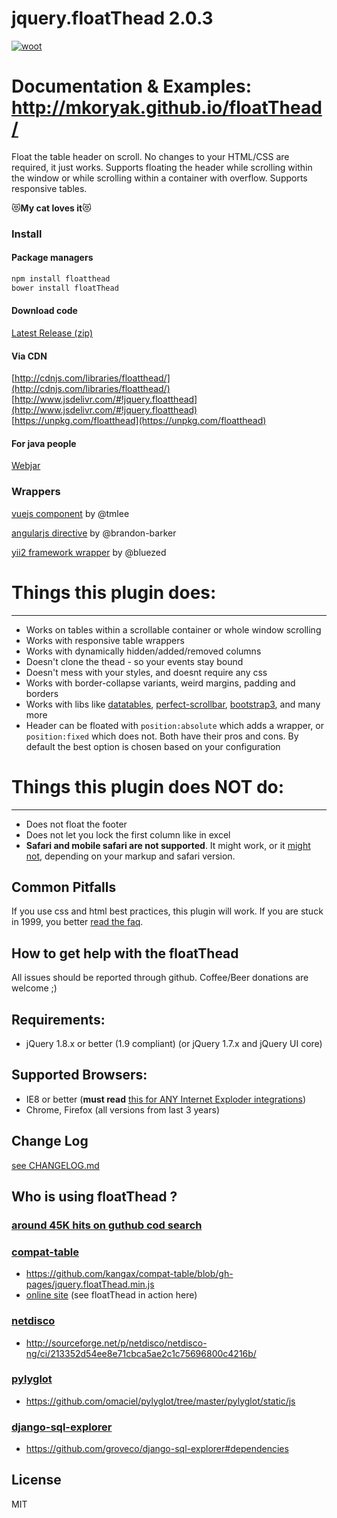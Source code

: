 jquery.floatThead 2.0.3
=================
[![woot](http://giant.gfycat.com/AnyGloriousAlpaca.gif "or just click")](http://mkoryak.github.io/floatThead/)

# Documentation & Examples: http://mkoryak.github.io/floatThead/

Float the table header on scroll. No changes to your HTML/CSS are required, it just works.
Supports floating the header while scrolling within the window or while scrolling within a container with overflow.
Supports responsive tables.


:heart_eyes_cat:**My cat loves it**:heart_eyes_cat:


### Install

#### Package managers
```bash
npm install floatthead
bower install floatThead
```
#### Download code
[Latest Release (zip)](https://github.com/mkoryak/floatThead/archive/2.0.3.zip)

#### Via CDN
[http://cdnjs.com/libraries/floatthead/](http://cdnjs.com/libraries/floatthead/)
[http://www.jsdelivr.com/#!jquery.floatthead](http://www.jsdelivr.com/#!jquery.floatthead)
[https://unpkg.com/floatthead](https://unpkg.com/floatthead)

#### For java people
[Webjar](https://github.com/webjars/floatThead)

### Wrappers
[vuejs component](https://github.com/tmlee/vue-floatThead) by @tmlee

[angularjs directive](https://github.com/brandon-barker/angular-floatThead) by @brandon-barker

[yii2 framework wrapper](https://github.com/bluezed/yii2-floatThead) by @bluezed

# Things this plugin does:
---------
-   Works on tables within a scrollable container or whole window scrolling
-   Works with responsive table wrappers
-   Works with dynamically hidden/added/removed columns
-   Doesn't clone the thead - so your events stay bound
-   Doesn't mess with your styles, and doesnt require any css
-   Works with border-collapse variants, weird margins, padding and borders
-   Works with libs like [datatables](http://datatables.net), [perfect-scrollbar](http://mkoryak.github.io/floatThead/examples/perfect-scrollbar/), [bootstrap3](http://mkoryak.github.io/floatThead/examples/bootstrap3/), and many more
-   Header can be floated with `position:absolute` which adds a wrapper, or `position:fixed` which does not. Both have their pros and cons. By default the best option is chosen based on your configuration


# Things this plugin does NOT do:
---------
-  Does not float the footer
-  Does not let you lock the first column like in excel
-  **Safari and mobile safari are not supported**. It might work, or it [might not](https://github.com/mkoryak/floatThead/issues/108), depending on your markup and safari version.


Common Pitfalls
------
If you use css and html best practices, this plugin will work. If you are stuck in 1999, you better [read the faq](http://mkoryak.github.io/floatThead/faq/).

How to get help with the floatThead
------------
All issues should be reported through github. Coffee/Beer donations are welcome ;)

Requirements:
-------------

-   jQuery 1.8.x or better (1.9 compliant) (or jQuery 1.7.x and jQuery UI core)

Supported Browsers:
-------------
-   IE8 or better (**must read** [this for ANY Internet Exploder integrations](http://mkoryak.github.io/floatThead/examples/row-groups/))
-   Chrome, Firefox (all versions from last 3 years)


Change Log
----------
[see CHANGELOG.md](https://github.com/mkoryak/floatThead/blob/master/CHANGELOG.md)


## Who is using floatThead ?

### [around 45K hits on guthub cod search](https://github.com/search?q=floatThead&ref=reposearch&type=Code&utf8=%E2%9C%93)

### [compat-table](https://github.com/kangax/compat-table/) 
- https://github.com/kangax/compat-table/blob/gh-pages/jquery.floatThead.min.js
- [online site](http://kangax.github.io/compat-table/es6/) (see floatThead in action here)

### [netdisco](http://netdisco.org)
- http://sourceforge.net/p/netdisco/netdisco-ng/ci/213352d54ee8e71cbca5ae2c1c75696800c4216b/

### [pylyglot](https://github.com/omaciel/pylyglot)
- https://github.com/omaciel/pylyglot/tree/master/pylyglot/static/js

### [django-sql-explorer](https://github.com/groveco/django-sql-explorer)
- https://github.com/groveco/django-sql-explorer#dependencies


License
-------
MIT

